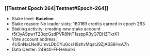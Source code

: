 ### [[Testnet Epoch 264|Testnet#Epoch-264]]
* Stake level: **Baseline**
* Stake reason: No leader slots; 180169 credits earned in epoch 263
* Staking activity: creating new stake account r5t3yASpwrT23qcGzdPVR8NtT1ssppR3yG7BHZTkrX1
* Vote account address: 4USnNaLNe9UmvLDbCYuGcsH9zhvMqstJ9ZjA6S8HxA7h
* Data Center: 24940-FI-Helsinki